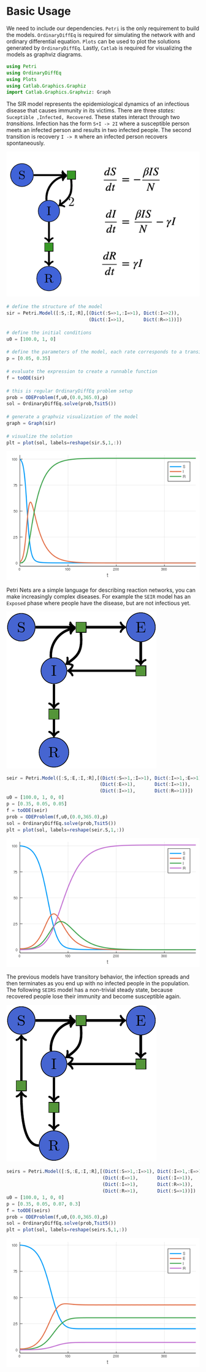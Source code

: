 # Basic Usage

We need to include our dependencies. `Petri` is the only requirement to build the models. `OrdinaryDiffEq` is required for simulating the network with and ordinary differential equation. `Plots` can be used to plot the solutions generated by `OrdinaryDiffEq`. Lastly, `Catlab` is required for visualizing the models as graphviz diagrams.

```julia
using Petri
using OrdinaryDiffEq
using Plots
using Catlab.Graphics.Graphiz
import Catlab.Graphics.Graphviz: Graph
```

The SIR model represents the epidemiological dynamics of an infectious disease that causes immunity in its victims. There are three *states:* `Suceptible ,Infected, Recovered`. These states interact through two *transitions*. Infection has the form `S+I -> 2I` where a susceptible person meets an infected person and results in two infected people. The second transition is recovery `I -> R` where an infected person recovers spontaneously.


![The SIR model system shown as a Petri net with ODE formulas](img/sir_petri+ode.png)

```julia
# define the structure of the model
sir = Petri.Model([:S,:I,:R],[(Dict(:S=>1,:I=>1), Dict(:I=>2)),
                              (Dict(:I=>1),       Dict(:R=>1))])

# define the initial conditions
u0 = [100.0, 1, 0]

# define the parameters of the model, each rate corresponds to a transition
p = [0.05, 0.35]

# evaluate the expression to create a runnable function
f = toODE(sir)

# this is regular OrdinaryDiffEq problem setup
prob = ODEProblem(f,u0,(0.0,365.0),p)
sol = OrdinaryDiffEq.solve(prob,Tsit5())

# generate a graphviz visualization of the model
graph = Graph(sir)

# visualize the solution
plt = plot(sol, labels=reshape(sir.S,1,:))
```

![A solution to the SIR model system](img/sir_sol.png)

Petri Nets are a simple language for describing reaction networks, you can make increasingly complex diseases. For example the `SEIR` model has an `Exposed` phase where people have the disease, but are not infectious yet.

![The SEIR model system shown as a Petri net](img/seir.png)

```julia
seir = Petri.Model([:S,:E,:I,:R],[(Dict(:S=>1,:I=>1), Dict(:I=>1,:E=>1)),
                                  (Dict(:E=>1),       Dict(:I=>1)),
                                  (Dict(:I=>1),       Dict(:R=>1))])
u0 = [100.0, 1, 0, 0]
p = [0.35, 0.05, 0.05]
f = toODE(seir)
prob = ODEProblem(f,u0,(0.0,365.0),p)
sol = OrdinaryDiffEq.solve(prob,Tsit5())
plt = plot(sol, labels=reshape(seir.S,1,:))
```

![A solution to the SEIR model system](img/seir_sol.png)

The previous models have transitory behavior, the infection spreads and then terminates as you end up with no infected people in the population. The following `SEIRS` model has a non-trivial steady state, because recovered people lose their immunity and become susceptible again.

![The SEIRS model system shown as a Petri net](img/seirs.png)

```julia
seirs = Petri.Model([:S,:E,:I,:R],[(Dict(:S=>1,:I=>1), Dict(:I=>1,:E=>1)),
                                   (Dict(:E=>1),       Dict(:I=>1)),
                                   (Dict(:I=>1),       Dict(:R=>1)),
                                   (Dict(:R=>1),       Dict(:S=>1))])
u0 = [100.0, 1, 0, 0]
p = [0.35, 0.05, 0.07, 0.3]
f = toODE(seirs)
prob = ODEProblem(f,u0,(0.0,365.0),p)
sol = OrdinaryDiffEq.solve(prob,Tsit5())
plt = plot(sol, labels=reshape(seirs.S,1,:))
```

![A solution to the SEIRS model system](img/seirs_sol.png)
